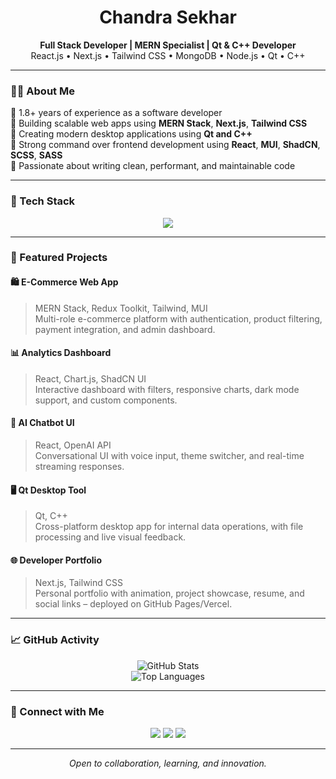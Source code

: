 <h1 align="center">Chandra Sekhar</h1>
<p align="center">
  <b>Full Stack Developer | MERN Specialist | Qt & C++ Developer</b><br>
  React.js • Next.js • Tailwind CSS • MongoDB • Node.js • Qt • C++
</p>

---

### 🧑‍💻 About Me

🔹 1.8+ years of experience as a software developer  
🔹 Building scalable web apps using **MERN Stack**, **Next.js**, **Tailwind CSS**  
🔹 Creating modern desktop applications using **Qt and C++**  
🔹 Strong command over frontend development using **React**, **MUI**, **ShadCN**, **SCSS**, **SASS**  
🔹 Passionate about writing clean, performant, and maintainable code  

---

### 🚀 Tech Stack

<p align="center">
  <img src="https://skillicons.dev/icons?i=react,nextjs,nodejs,express,mongodb,qt,cpp,html,css,sass,tailwind,js,ts,vscode,git,github,materialui" />
</p>

---

### 📌 Featured Projects

#### 🛍️ E-Commerce Web App
> MERN Stack, Redux Toolkit, Tailwind, MUI  
Multi-role e-commerce platform with authentication, product filtering, payment integration, and admin dashboard.

#### 📊 Analytics Dashboard
> React, Chart.js, ShadCN UI  
Interactive dashboard with filters, responsive charts, dark mode support, and custom components.

#### 💬 AI Chatbot UI
> React, OpenAI API  
Conversational UI with voice input, theme switcher, and real-time streaming responses.

#### 🖥️ Qt Desktop Tool
> Qt, C++  
Cross-platform desktop app for internal data operations, with file processing and live visual feedback.

#### 🌐 Developer Portfolio
> Next.js, Tailwind CSS  
Personal portfolio with animation, project showcase, resume, and social links – deployed on GitHub Pages/Vercel.

---

### 📈 GitHub Activity

<p align="center">
  <img src="https://github-readme-stats.vercel.app/api?username=sekhar-dev79&show_icons=true&theme=radical" alt="GitHub Stats" />
  <br>
  <img src="https://github-readme-stats.vercel.app/api/top-langs/?username=sekhar-dev79&layout=compact&theme=radical" alt="Top Languages" />
</p>

---

### 🔗 Connect with Me

<p align="center">
  <a href="https://linkedin.com/in/your-link"><img src="https://img.shields.io/badge/LinkedIn-blue?style=flat&logo=linkedin" /></a>
  <a href="https://your-portfolio.com"><img src="https://img.shields.io/badge/Portfolio-black?style=flat&logo=github" /></a>
  <a href="https://x.com/yourhandle"><img src="https://img.shields.io/badge/X-black?style=flat&logo=x" /></a>
</p>

---

<p align="center"><i>Open to collaboration, learning, and innovation.</i></p>
